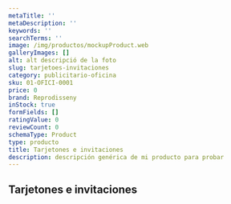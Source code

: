 ```yaml
---
metaTitle: ''
metaDescription: ''
keywords: ''
searchTerms: ''
image: /img/productos/mockupProduct.web
galleryImages: []
alt: alt descripció de la foto
slug: tarjetoes-invitaciones
category: publicitario-oficina
sku: 01-OFICI-0001
price: 0
brand: Reprodisseny
inStock: true
formFields: []
ratingValue: 0
reviewCount: 0
schemaType: Product
type: producto
title: Tarjetones e invitaciones
description: descripción genérica de mi producto para probar
---
```

## Tarjetones e invitaciones
